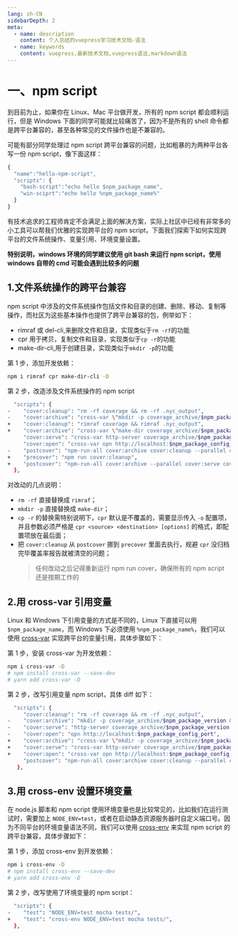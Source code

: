 ```yaml
---
lang: zh-CN
sidebarDepth: 2
meta:
  - name: description
    content: 个人总结的vuepress学习技术文档-语法
  - name: keywords
    content: vuepress,最新技术文档,vuepress语法,markdown语法
---
```


# 一、npm script

到目前为止，如果你在 Linux、Mac 平台做开发，所有的 npm script 都会顺利运行，但是 Windows 下面的同学可能就比较痛苦了，因为不是所有的 shell 命令都是跨平台兼容的，甚至各种常见的文件操作也是不兼容的。

可能有部分同学处理过 npm script 跨平台兼容的问题，比如粗暴的为两种平台各写一份 npm script，像下面这样：

```js
{
  "name":"hello-npm-script",
  "scripts": {
    "bash-script":"echo hello $npm_package_name",
    "win-sciprt":"echo hello %npm_package_name%"
  }
}
```

有技术追求的工程师肯定不会满足上面的解决方案，实际上社区中已经有非常多的小工具可以帮我们优雅的实现跨平台的 npm script，下面我们探索下如何实现跨平台的文件系统操作、变量引用、环境变量设置。

**特别说明，windows 环境的同学建议使用 git bash 来运行 npm script，使用 windows 自带的 cmd 可能会遇到比较多的问题**

## 1.文件系统操作的跨平台兼容

npm script 中涉及的文件系统操作包括文件和目录的创建、删除、移动、复制等操作，而社区为这些基本操作也提供了跨平台兼容的包，例举如下：

- rimraf 或 del-cli,来删除文件和目录，实现类似于`rm -rf`的功能
- cpr 用于拷贝，复制文件和目录，实现类似于`cp -r`的功能
- make-dir-cli,用于创建目录，实现类似于`mkdir -p`的功能

第 1 步，添加开发依赖：

```sh
npm i rimraf cpr make-dir-cli -D
```

第 2 步，改造涉及文件系统操作的 npm script

```sh
  "scripts": {
-    "cover:cleanup": "rm -rf coverage && rm -rf .nyc_output",
-    "cover:archive": "cross-var \"mkdir -p coverage_archive/$npm_package_version && cp -r coverage/* coverage_archive/$npm_package_version\"",
+    "cover:cleanup": "rimraf coverage && rimraf .nyc_output",
+    "cover:archive": "cross-var \"make-dir coverage_archive/$npm_package_version && cpr coverage/* coverage_archive/$npm_package_version -o\"",
     "cover:serve": "cross-var http-server coverage_archive/$npm_package_version -p $npm_package_config_port",
     "cover:open": "cross-var opn http://localhost:$npm_package_config_port",
-    "postcover": "npm-run-all cover:archive cover:cleanup --parallel cover:serve cover:open"
+    "precover": "npm run cover:cleanup",
+    "postcover": "npm-run-all cover:archive --parallel cover:serve cover:open"
  },
```

对改动的几点说明：

- `rm -rf` 直接替换成 `rimraf`；
- `mkdir -p` 直接替换成 `make-dir`；
- `cp -r` 的替换需特别说明下，`cpr` 默认是不覆盖的，需要显示传入 `-o` 配置项，并且参数必须严格是 `cpr <source> <destination> [options]` 的格式，即配置项放在最后面；
- 把 `cover:cleanup` 从 `postcover` 挪到 `precover` 里面去执行，规避 `cpr` 没归档完毕覆盖率报告就被清空的问题；
  > 任何改动之后记得重新运行 npm run cover，确保所有的 npm script 还是按期工作的

## 2.用 cross-var 引用变量

Linux 和 Windows 下引用变量的方式是不同的，Linux 下直接可以用 `$npm_package_name`，而 Windows 下必须使用 `%npm_package_name%`，我们可以使用 [cross-var](https://www.npmjs.com/package/cross-var) 实现跨平台的变量引用，具体步骤如下：

第 1 步，安装 cross-var 为开发依赖：

```sh
npm i cross-var -D
# npm install cross-var --save-dev
# yarn add cross-var -D

```

第 2 步，改写引用变量 npm script，具体 diff 如下：

```sh
  "scripts": {
     "cover:cleanup": "rm -rf coverage && rm -rf .nyc_output",
-    "cover:archive": "mkdir -p coverage_archive/$npm_package_version && cp -r coverage/* coverage_archive/$npm_package_version",
-    "cover:serve": "http-server coverage_archive/$npm_package_version -p $npm_package_config_port",
-    "cover:open": "opn http://localhost:$npm_package_config_port",
+    "cover:archive": "cross-var \"mkdir -p coverage_archive/$npm_package_version && cp -r coverage/* coverage_archive/$npm_package_version\"",
+    "cover:serve": "cross-var http-server coverage_archive/$npm_package_version -p $npm_package_config_port",
+    "cover:open": "cross-var opn http://localhost:$npm_package_config_port",
     "postcover": "npm-run-all cover:archive cover:cleanup --parallel cover:serve cover:open"
   },

```

## 3.用 cross-env 设置环境变量

在 node.js 脚本和 npm script 使用环境变量也是比较常见的，比如我们在运行测试时，需要加上 `NODE_ENV=test`，或者在启动静态资源服务器时自定义端口号。因为不同平台的环境变量语法不同，我们可以使用 [cross-env](https://www.npmjs.com/package/cross-env) 来实现 npm script 的跨平台兼容，具体步骤如下：

第 1 步，添加 cross-env 到开发依赖：

```sh
npm i cross-env -D
# npm install cross-env --save-dev
# yarn add cross-env -D
```

第 2 步，改写使用了环境变量的 npm script：

```sh
  "scripts": {
-    "test": "NODE_ENV=test mocha tests/",
+    "test": "cross-env NODE_ENV=test mocha tests/",
  },
```
